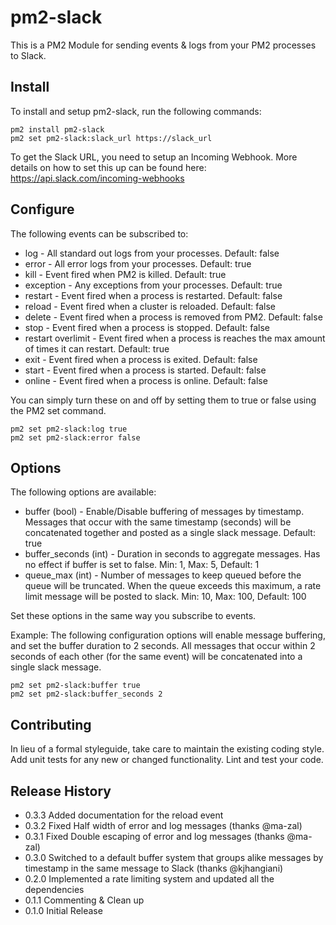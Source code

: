 # pm2-slack

This is a PM2 Module for sending events & logs from your PM2 processes to Slack.

## Install

To install and setup pm2-slack, run the following commands:

```
pm2 install pm2-slack
pm2 set pm2-slack:slack_url https://slack_url
```

To get the Slack URL, you need to setup an Incoming Webhook. More details on how to set this up can be found here: https://api.slack.com/incoming-webhooks

## Configure

The following events can be subscribed to:

- log - All standard out logs from your processes. Default: false
- error - All error logs from your processes. Default: true
- kill - Event fired when PM2 is killed. Default: true
- exception - Any exceptions from your processes. Default: true
- restart - Event fired when a process is restarted. Default: false
- reload - Event fired when a cluster is reloaded. Default: false
- delete - Event fired when a process is removed from PM2. Default: false
- stop - Event fired when a process is stopped. Default: false
- restart overlimit - Event fired when a process is reaches the max amount of times it can restart. Default: true
- exit - Event fired when a process is exited. Default: false
- start -  Event fired when a process is started. Default: false
- online - Event fired when a process is online. Default: false

You can simply turn these on and off by setting them to true or false using the PM2 set command.

```
pm2 set pm2-slack:log true
pm2 set pm2-slack:error false
```

## Options

The following options are available:

- buffer (bool) - Enable/Disable buffering of messages by timestamp. Messages that occur with the same timestamp (seconds) will be concatenated together and posted as a single slack message. Default: true
- buffer_seconds (int) - Duration in seconds to aggregate messages. Has no effect if buffer is set to false.  Min: 1, Max: 5, Default: 1
- queue_max (int) - Number of messages to keep queued before the queue will be truncated. When the queue exceeds this maximum, a rate limit message will be posted to slack. Min: 10, Max: 100, Default: 100

Set these options in the same way you subscribe to events.

Example: The following configuration options will enable message buffering, and set the buffer duration to 2 seconds.  All messages that occur within 2 seconds of each other (for the same event) will be concatenated into a single slack message.

```
pm2 set pm2-slack:buffer true
pm2 set pm2-slack:buffer_seconds 2
```

## Contributing

In lieu of a formal styleguide, take care to maintain the existing coding style. Add unit tests for any new or changed functionality. Lint and test your code.

## Release History

- 0.3.3 Added documentation for the reload event
- 0.3.2 Fixed Half width of error and log messages (thanks @ma-zal)
- 0.3.1 Fixed Double escaping of error and log messages (thanks @ma-zal)
- 0.3.0 Switched to a default buffer system that groups alike messages by timestamp in the same message to Slack (thanks @kjhangiani)
- 0.2.0 Implemented a rate limiting system and updated all the dependencies
- 0.1.1 Commenting & Clean up
- 0.1.0 Initial Release
